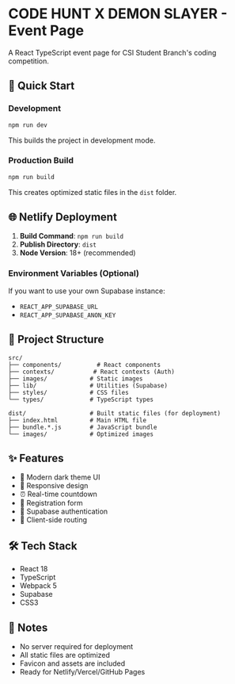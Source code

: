 # CODE HUNT X DEMON SLAYER - Event Page

A React TypeScript event page for CSI Student Branch's coding competition.

## 🚀 Quick Start

### Development
```bash
npm run dev
```
This builds the project in development mode.

### Production Build
```bash
npm run build
```
This creates optimized static files in the `dist` folder.

## 🌐 Netlify Deployment

1. **Build Command**: `npm run build`
2. **Publish Directory**: `dist`
3. **Node Version**: 18+ (recommended)

### Environment Variables (Optional)
If you want to use your own Supabase instance:
- `REACT_APP_SUPABASE_URL`
- `REACT_APP_SUPABASE_ANON_KEY`

## 📁 Project Structure

```
src/
├── components/          # React components
├── contexts/           # React contexts (Auth)
├── images/            # Static images
├── lib/               # Utilities (Supabase)
├── styles/            # CSS files
└── types/             # TypeScript types

dist/                  # Built static files (for deployment)
├── index.html         # Main HTML file
├── bundle.*.js        # JavaScript bundle
└── images/            # Optimized images
```

## ✨ Features

- 🎨 Modern dark theme UI
- 📱 Responsive design
- ⏰ Real-time countdown
- 📝 Registration form
- 🔐 Supabase authentication
- 🎯 Client-side routing

## 🛠️ Tech Stack

- React 18
- TypeScript
- Webpack 5
- Supabase
- CSS3

## 📝 Notes

- No server required for deployment
- All static files are optimized
- Favicon and assets are included
- Ready for Netlify/Vercel/GitHub Pages
